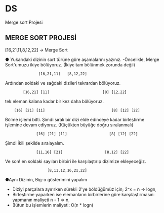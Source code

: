 # DS
Merge sort Projesi
##  **MERGE SORT PROJESİ**

[16,21,11,8,12,22] -> Merge Sort

● Yukarıdaki dizinin sort türüne göre aşamalarını yazınız.
-Öncelikle, Merge Sort'umuzu ikiye bölüyoruz. (İkiye tam bölünmek zorunda değil)

                   [16,21,11]   [8,12,22]
Ardından soldaki ve sağdaki dizileri tekrardan bölüyoruz.

            [16,21] [11]                        [8] [12,22]
tek eleman kalana kadar bir kez daha bölüyoruz.

        [16] [21] [11]                              [8] [12] [22]
 Bölme işlemi bitti. Şimdi sıralı bir dizi elde edinceye kadar birleştirme işlemine devam ediyoruz. (Küçükten büyüğe doğru sıralanmalı)
 
                  [16] [21] [11]                   [8] [12] [22] 
Şimdi İkili şekilde sıralayalım. 

                  [11,16] [21]                   [8,12] [22]
Ve son! en soldaki sayıları birbiri ile karşılaştırıp dizimize ekleyeceğiz.

                       [8,11,12,16,21,22]

●Aynı Dizinin, Big-o gösterimini yapalım
    
-   Diziyi parçalara ayırırken sürekli 2'ye böldüğümüz için; 2^x = n => logn,
-   Birleştirme yaparken ise elemanların birbirlerine göre karşılaştırmasını yapmanın maliyeti n - 1 => n,
-   Bütun bu işlemlerin maliyeti: O(n * logn)

